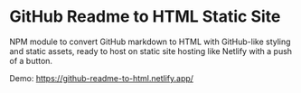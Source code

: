 # GitHub Readme to HTML Static Site

NPM module to convert GitHub markdown to HTML with GitHub-like styling and static assets, ready to host on static site hosting like Netlify with a push of a button.

Demo: https://github-readme-to-html.netlify.app/
